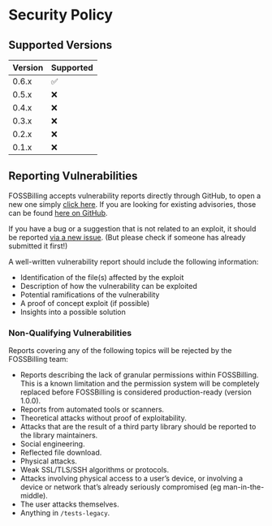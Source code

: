 # Security Policy

## Supported Versions

| Version | Supported          |
| ------- | ------------------ |
| 0.6.x   | :white_check_mark: |
| 0.5.x   | :x: |
| 0.4.x   | :x: |
| 0.3.x   | :x: |
| 0.2.x   | :x: |
| 0.1.x   | :x: |

## Reporting Vulnerabilities

FOSSBilling accepts vulnerability reports directly through GitHub, to open a new one simply [click here](https://github.com/FOSSBilling/FOSSBilling/security/advisories/new).
If you are looking for existing advisories, those can be found [here on GitHub](https://github.com/FOSSBilling/FOSSBilling/security/advisories).

If you have a bug or a suggestion that is not related to an exploit, it should be reported [via a new issue](https://github.com/FOSSBilling/FOSSBilling/issues/new/choose). (But please check if someone has already submitted it first!)

A well-written vulnerability report should include the following information:

 - Identification of the file(s) affected by the exploit
 - Description of how the vulnerability can be exploited
 - Potential ramifications of the vulnerability
 - A proof of concept exploit (if possible)
 - Insights into a possible solution

### Non-Qualifying Vulnerabilities

Reports covering any of the following topics will be rejected by the FOSSBilling team:

- Reports describing the lack of granular permissions within FOSSBilling. This is a known limitation and the permission system will be completely replaced before FOSSBilling is considered production-ready (version 1.0.0).
- Reports from automated tools or scanners.
- Theoretical attacks without proof of exploitability.
- Attacks that are the result of a third party library should be reported to the library maintainers.
- Social engineering.
- Reflected file download.
- Physical attacks.
- Weak SSL/TLS/SSH algorithms or protocols.
- Attacks involving physical access to a user’s device, or involving a device or network that’s already seriously compromised (eg man-in-the-middle).
- The user attacks themselves.
- Anything in `/tests-legacy`.
